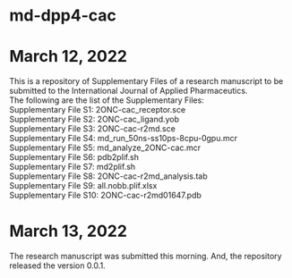 # md-dpp4-cac
# March 12, 2022
This is a repository of Supplementary Files of a research manuscript to be submitted to the International Journal of Applied Pharmaceutics.  
The following are the list of the Supplementary Files:  
Supplementary File S1: 2ONC-cac_receptor.sce  
Supplementary File S2: 2ONC-cac_ligand.yob  
Supplementary File S3: 2ONC-cac-r2md.sce  
Supplementary File S4: md_run_50ns-ss10ps-8cpu-0gpu.mcr  
Supplementary File S5: md_analyze_2ONC-cac.mcr  
Supplementary File S6: pdb2plif.sh  
Supplementary File S7: md2plif.sh  
Supplementary File S8: 2ONC-cac-r2md_analysis.tab  
Supplementary File S9: all.nobb.plif.xlsx   
Supplementary File S10: 2ONC-cac-r2md01647.pdb   
# March 13, 2022
The research manuscript was submitted this morning. And, the repository released the version 0.0.1. 
